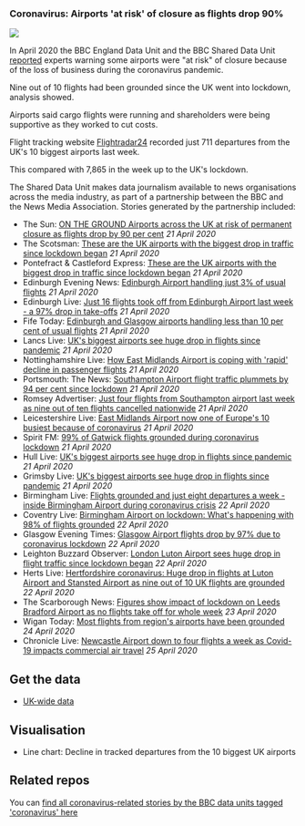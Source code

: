 ### Coronavirus: Airports 'at risk' of closure as flights drop 90%

![](https://ichef.bbci.co.uk/news/624/cpsprodpb/1153F/production/_111857907_flightsuk2-nc.png)

In April 2020 the BBC England Data Unit and the BBC Shared Data Unit [reported](https://www.bbc.co.uk/news/uk-england-52323416) experts warning some airports were "at risk" of closure because of the loss of business during the coronavirus pandemic.

Nine out of 10 flights had been grounded since the UK went into lockdown, analysis showed.

Airports said cargo flights were running and shareholders were being supportive as they worked to cut costs.

Flight tracking website [Flightradar24](https://www.flightradar24.com/) recorded just 711 departures from the UK's 10 biggest airports last week.

This compared with 7,865 in the week up to the UK's lockdown.

The Shared Data Unit makes data journalism available to news organisations across the media industry, as part of a partnership between the BBC and the News Media Association. Stories generated by the partnership included:

* The Sun: [ON THE GROUND Airports across the UK at risk of permanent closure as flights drop by 90 per cent](https://www.thesun.co.uk/travel/11444902/airports-uk-closed-fold-coronavirus/) *21 April 2020*
* The Scotsman: [These are the UK airports with the biggest drop in traffic since lockdown began](https://www.scotsman.com/read-this/these-are-uk-airports-biggest-drop-traffic-lockdown-began-2545302) *21 April 2020*
* Pontefract & Castleford Express: [These are the UK airports with the biggest drop in traffic since lockdown began](https://www.pontefractandcastlefordexpress.co.uk/read-this/these-are-uk-airports-biggest-drop-traffic-lockdown-began-2545302) *21 April 2020*
* Edinburgh Evening News: [Edinburgh Airport handling just 3% of usual flights](https://www.edinburghnews.scotsman.com/news/transport/edinburgh-airport-handling-just-3-usual-flights-2544868) *21 April 2020*
* Edinburgh Live: [Just 16 flights took off from Edinburgh Airport last week - a 97% drop in take-offs](https://www.edinburghlive.co.uk/news/edinburgh-news/just-16-flights-took-edinburgh-18126943) *21 April 2020*
* Fife Today: [Edinburgh and Glasgow airports handling less than 10 per cent of usual flights](https://www.fifetoday.co.uk/news/transport/edinburgh-and-glasgow-airports-handling-less-10-cent-usual-flights-2544913) *21 April 2020*
* Lancs Live: [UK's biggest airports see huge drop in flights since pandemic](https://www.lancs.live/news/uk-world-news/uks-biggest-airports-see-huge-18123456) *21 April 2020*
* Nottinghamshire Live: [How East Midlands Airport is coping with 'rapid' decline in passenger flights](https://www.nottinghampost.com/news/local-news/how-east-midlands-airport-coping-4063743) *21 April 2020*
* Portsmouth: The News: [Southampton Airport flight traffic plummets by 94 per cent since lockdown](https://www.portsmouth.co.uk/business/southampton-airport-flight-traffic-plummets-94-cent-lockdown-2545590) *21 April 2020*
* Romsey Advertiser: [Just four flights from Southampton airport last week as nine out of ten flights cancelled nationwide](https://www.romseyadvertiser.co.uk/news/andover/18393726.just-four-flights-southampton-airport-last-week-nine-ten-flights-cancelled-nationwide/) *21 April 2020*
* Leicestershire Live: [East Midlands Airport now one of Europe's 10 busiest because of coronavirus](https://www.leicestermercury.co.uk/news/uk-world-news/east-midlands-airport-now-one-4064152) *21 April 2020*
* Spirit FM: [99% of Gatwick flights grounded during coronavirus lockdown](https://www.spiritfm.net/news/sussex-news/3087190/99-of-gatwick-flights-grounded-during-coronavirus-lockdown/) *21 April 2020*
* Hull Live: [UK's biggest airports see huge drop in flights since pandemic](https://www.hulldailymail.co.uk/news/uk-world-news/uks-biggest-airports-see-huge-4063868) *21 April 2020*
* Grimsby Live: [UK's biggest airports see huge drop in flights since pandemic](https://www.grimsbytelegraph.co.uk/news/uk-world-news/uks-biggest-airports-see-huge-4063868) *21 April 2020*
* Birmingham Live: [Flights grounded and just eight departures a week - inside Birmingham Airport during coronavirus crisis](https://www.birminghammail.co.uk/news/midlands-news/flights-grounded-just-eight-departures-18125673) *22 April 2020*
* Coventry Live: [Birmingham Airport on lockdown: What's happening with 98% of flights grounded](https://www.coventrytelegraph.net/news/coventry-news/birmingham-airport-lockdown-whats-happening-18128763) *22 April 2020*
* Glasgow Evening Times: [Glasgow Airport flights drop by 97% due to coronavirus lockdown](https://www.glasgowtimes.co.uk/news/18396408.glasgow-airport-flights-drop-97-due-coronavirus-lockdown/) *22 April 2020*
* Leighton Buzzard Observer: [London Luton Airport sees huge drop in flight traffic since lockdown began](https://www.leightonbuzzardonline.co.uk/health/coronavirus/london-luton-airport-sees-huge-drop-flight-traffic-lockdown-began-2546487) *22 April 2020*
* Herts Live: [Hertfordshire coronavirus: Huge drop in flights at Luton Airport and Stansted Airport as nine out of 10 UK flights are grounded](https://www.hertfordshiremercury.co.uk/news/hertfordshire-coronavirus-huge-drop-flights-4064708) *22 April 2020*
* The Scarborough News: [Figures show impact of lockdown on Leeds Bradford Airport as no flights take off for whole week](https://www.thescarboroughnews.co.uk/news/transport/figures-show-impact-lockdown-leeds-bradford-airport-no-flights-take-whole-week-2547887) *23 April 2020*
* Wigan Today: [Most flights from region's airports have been grounded](https://www.wigantoday.net/business/most-flights-regions-airports-have-been-grounded-2548467) *24 April 2020*
* Chronicle Live: [Newcastle Airport down to four flights a week as Covid-19 impacts commercial air travel](https://www.chroniclelive.co.uk/news/north-east-news/newcastle-airport-four-flights-coronavirus-18139729) *25 April 2020*

## Get the data 

* [UK-wide data](https://docs.google.com/spreadsheets/d/1A7AvId5lHR5bCrgn-EotezP2RquzzeXvm8WBtiKldvY/edit#gid=0)

## Visualisation

* Line chart: Decline in tracked departures from the 10 biggest UK airports


## Related repos

You can [find all coronavirus-related stories by the BBC data units tagged 'coronavirus' here](https://github.com/search?q=topic%3Acoronavirus+org%3ABBC-Data-Unit&type=Repositories)


